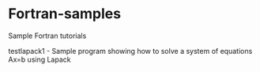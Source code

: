 # Fortran-samples
Sample Fortran tutorials


testlapack1 - Sample program showing how to solve a system of equations Ax=b using Lapack




